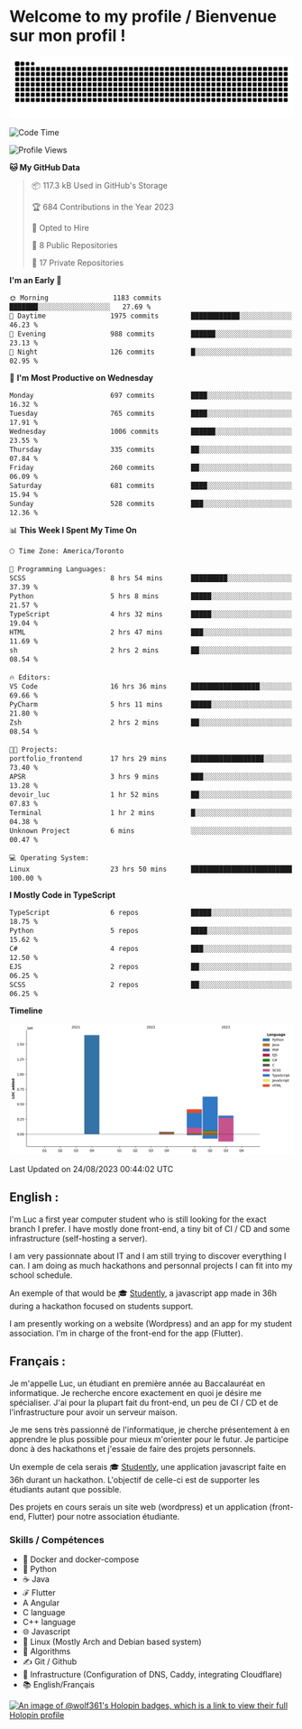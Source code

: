 # Welcome to my profile / Bienvenue sur mon profil !

![snake gif](https://github.com/wolf-361/wolf-361/blob/output/github-contribution-grid-snake.svg)

<!--START_SECTION:waka-->
![Code Time](http://img.shields.io/badge/Code%20Time-288%20hrs%203%20mins-blue)

![Profile Views](http://img.shields.io/badge/Profile%20Views-0-blue)

**🐱 My GitHub Data** 

> 📦 117.3 kB Used in GitHub's Storage 
 > 
> 🏆 684 Contributions in the Year 2023
 > 
> 💼 Opted to Hire
 > 
> 📜 8 Public Repositories 
 > 
> 🔑 17 Private Repositories 
 > 
**I'm an Early 🐤** 

```text
🌞 Morning                1183 commits        ███████░░░░░░░░░░░░░░░░░░   27.69 % 
🌆 Daytime                1975 commits        ████████████░░░░░░░░░░░░░   46.23 % 
🌃 Evening                988 commits         ██████░░░░░░░░░░░░░░░░░░░   23.13 % 
🌙 Night                  126 commits         █░░░░░░░░░░░░░░░░░░░░░░░░   02.95 % 
```
📅 **I'm Most Productive on Wednesday** 

```text
Monday                   697 commits         ████░░░░░░░░░░░░░░░░░░░░░   16.32 % 
Tuesday                  765 commits         ████░░░░░░░░░░░░░░░░░░░░░   17.91 % 
Wednesday                1006 commits        ██████░░░░░░░░░░░░░░░░░░░   23.55 % 
Thursday                 335 commits         ██░░░░░░░░░░░░░░░░░░░░░░░   07.84 % 
Friday                   260 commits         ██░░░░░░░░░░░░░░░░░░░░░░░   06.09 % 
Saturday                 681 commits         ████░░░░░░░░░░░░░░░░░░░░░   15.94 % 
Sunday                   528 commits         ███░░░░░░░░░░░░░░░░░░░░░░   12.36 % 
```


📊 **This Week I Spent My Time On** 

```text
🕑︎ Time Zone: America/Toronto

💬 Programming Languages: 
SCSS                     8 hrs 54 mins       █████████░░░░░░░░░░░░░░░░   37.39 % 
Python                   5 hrs 8 mins        █████░░░░░░░░░░░░░░░░░░░░   21.57 % 
TypeScript               4 hrs 32 mins       █████░░░░░░░░░░░░░░░░░░░░   19.04 % 
HTML                     2 hrs 47 mins       ███░░░░░░░░░░░░░░░░░░░░░░   11.69 % 
sh                       2 hrs 2 mins        ██░░░░░░░░░░░░░░░░░░░░░░░   08.54 % 

🔥 Editors: 
VS Code                  16 hrs 36 mins      █████████████████░░░░░░░░   69.66 % 
PyCharm                  5 hrs 11 mins       █████░░░░░░░░░░░░░░░░░░░░   21.80 % 
Zsh                      2 hrs 2 mins        ██░░░░░░░░░░░░░░░░░░░░░░░   08.54 % 

🐱‍💻 Projects: 
portfolio_frontend       17 hrs 29 mins      ██████████████████░░░░░░░   73.40 % 
APSR                     3 hrs 9 mins        ███░░░░░░░░░░░░░░░░░░░░░░   13.28 % 
devoir_luc               1 hr 52 mins        ██░░░░░░░░░░░░░░░░░░░░░░░   07.83 % 
Terminal                 1 hr 2 mins         █░░░░░░░░░░░░░░░░░░░░░░░░   04.38 % 
Unknown Project          6 mins              ░░░░░░░░░░░░░░░░░░░░░░░░░   00.47 % 

💻 Operating System: 
Linux                    23 hrs 50 mins      █████████████████████████   100.00 % 
```

**I Mostly Code in TypeScript** 

```text
TypeScript               6 repos             █████░░░░░░░░░░░░░░░░░░░░   18.75 % 
Python                   5 repos             ████░░░░░░░░░░░░░░░░░░░░░   15.62 % 
C#                       4 repos             ███░░░░░░░░░░░░░░░░░░░░░░   12.50 % 
EJS                      2 repos             ██░░░░░░░░░░░░░░░░░░░░░░░   06.25 % 
SCSS                     2 repos             ██░░░░░░░░░░░░░░░░░░░░░░░   06.25 % 
```



**Timeline**

![Lines of Code chart](https://raw.githubusercontent.com/wolf-361/wolf-361/main/assets/bar_graph.png)


 Last Updated on 24/08/2023 00:44:02 UTC
<!--END_SECTION:waka-->

## English : 

I'm Luc a first year computer student who is still looking for the exact branch I prefer. I have mostly done front-end, a tiny bit of CI / CD and some infrastructure (self-hosting a server).

I am very passionnate about IT and I am still trying to discover everything I can. I am doing as much hackathons and personnal projects I can fit into my school schedule.

An exemple of that would be 🎓 [Studently](https://github.com/wolf-361/Studently-CodeJam12), a javascript app made in 36h during a hackathon focused on students support.

I am presently working on a website (Wordpress) and an app for my student association. I'm in charge of the front-end for the app (Flutter).

## Français :

Je m'appelle Luc, un étudiant en première année au Baccalauréat en informatique. Je recherche encore exactement en quoi je désire me spécialiser. J'ai pour la plupart fait du front-end, un peu de CI / CD et de l'infrastructure pour avoir un serveur maison.

Je me sens très passionné de l'informatique, je cherche présentement à en apprendre le plus possible pour mieux m'orienter pour le futur. Je participe donc à des hackathons et j'essaie de faire des projets personnels.

Un exemple de cela serais 🎓 [Studently](https://github.com/wolf-361/Studently-CodeJam12), une application javascript faite en 36h durant un hackathon. L'objectif de celle-ci est de supporter les étudiants autant que possible.

Des projets en cours serais un site web (wordpress) et un application (front-end, Flutter) pour notre association étudiante.

###  Skills / Compétences

* 🐋 Docker and docker-compose
* 🐍 Python
* ☕ Java
* ℱ Flutter
* A Angular
* C language
* C++ language
* 🌐 Javascript
* 🐧 Linux (Mostly Arch and Debian based system)
* 🧩 Algorithms
* ✍️ Git / Github
* 📜 Infrastructure (Configuration of DNS, Caddy, integrating Cloudflare)
* 📚 English/Français

[![An image of @wolf361's Holopin badges, which is a link to view their full Holopin profile](https://holopin.me/wolf361)](https://holopin.io/@wolf361)



